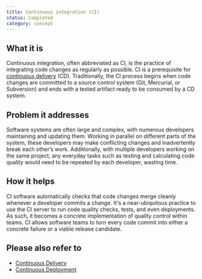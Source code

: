 ```yaml
---
title: Continuous integration (CI)
status: Completed 
category: concept
---
```


## What it is 
Continuous integration, often abbreviated as CI, is the practice of integrating code changes as regularly as possible. CI is a prerequisite for [continuous delivery](/continuous_delivery/) (CD). Traditionally, the CI process begins when code changes are committed to a source control system (Git, Mercurial, or Subversion) and ends with a tested artifact ready to be consumed by a CD system. 

## Problem it addresses
Software systems are often large and complex, with numerous developers maintaining and updating them. Working in parallel on different parts of the system, these developers may make conflicting changes and inadvertently break each other’s work. Additionally, with multiple developers working on the same project, any everyday tasks such as testing and calculating code quality would need to be repeated by each developer, wasting time.

## How it helps
CI software automatically checks that code changes merge cleanly whenever a developer commits a change. It's a near-ubiquitous practice to use the CI server to run code quality checks, tests, and even deployments. As such, it becomes a concrete implementation of quality control within teams. CI allows software teams to turn every code commit into either a concrete failure or a viable release candidate.

## Please also refer to
* [Continuous Delivery](/continuous_delivery/)
* [Continuous Deployment](/continuous_deployment/)
